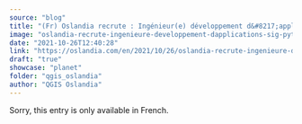 ```yaml
---
source: "blog"
title: "(Fr) Oslandia recrute : Ingénieur(e) développement d&#8217;applications SIG ( Python / SQL / QGIS ) &#8211; OSL2110A"
image: "oslandia-recrute-ingenieure-developpement-dapplications-sig-python-sql-qgis-osl2110a"
date: "2021-10-26T12:40:28"
link: "https://oslandia.com/en/2021/10/26/oslandia-recrute-ingenieure-developpement-dapplications-sig-python-sql-qgis-osl2110a/"
draft: "true"
showcase: "planet"
folder: "qgis_oslandia"
author: "QGIS Oslandia"
---
```


Sorry, this entry is only available in French.
